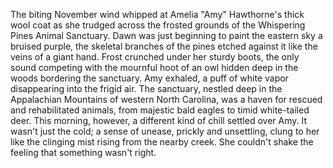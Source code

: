The biting November wind whipped at Amelia "Amy" Hawthorne's thick wool coat as she trudged across the frosted grounds of the Whispering Pines Animal Sanctuary. Dawn was just beginning to paint the eastern sky a bruised purple, the skeletal branches of the pines etched against it like the veins of a giant hand.  Frost crunched under her sturdy boots, the only sound competing with the mournful hoot of an owl hidden deep in the woods bordering the sanctuary.  Amy exhaled, a puff of white vapor disappearing into the frigid air.  The sanctuary, nestled deep in the Appalachian Mountains of western North Carolina, was a haven for rescued and rehabilitated animals, from majestic bald eagles to timid white-tailed deer.  This morning, however, a different kind of chill settled over Amy. It wasn't just the cold; a sense of unease, prickly and unsettling, clung to her like the clinging mist rising from the nearby creek.  She couldn't shake the feeling that something wasn't right.
